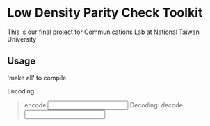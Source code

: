 # Low Density Parity Check Toolkit
This is our final project for Communications Lab at National Taiwan University


## Usage
'make all' to compile

Encoding:
>    encode <Parity Check> <Input> <Output>
Decoding:
>    decode <Parity Check> <Input> <Output>